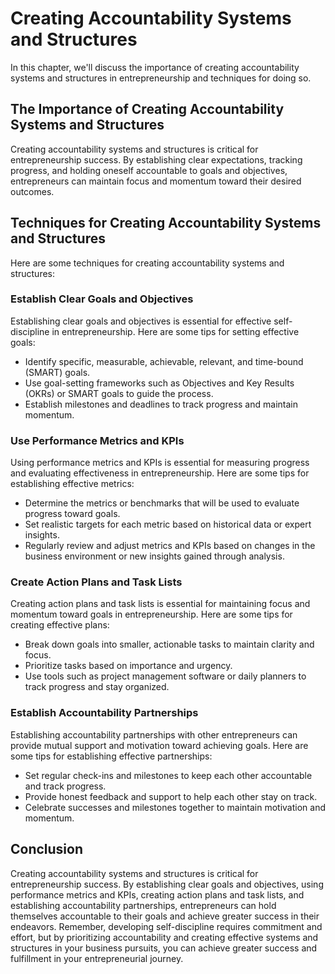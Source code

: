 # Creating Accountability Systems and Structures

In this chapter, we'll discuss the importance of creating accountability systems and structures in entrepreneurship and techniques for doing so.

The Importance of Creating Accountability Systems and Structures
----------------------------------------------------------------

Creating accountability systems and structures is critical for entrepreneurship success. By establishing clear expectations, tracking progress, and holding oneself accountable to goals and objectives, entrepreneurs can maintain focus and momentum toward their desired outcomes.

Techniques for Creating Accountability Systems and Structures
-------------------------------------------------------------

Here are some techniques for creating accountability systems and structures:

### Establish Clear Goals and Objectives

Establishing clear goals and objectives is essential for effective self-discipline in entrepreneurship. Here are some tips for setting effective goals:

* Identify specific, measurable, achievable, relevant, and time-bound (SMART) goals.
* Use goal-setting frameworks such as Objectives and Key Results (OKRs) or SMART goals to guide the process.
* Establish milestones and deadlines to track progress and maintain momentum.

### Use Performance Metrics and KPIs

Using performance metrics and KPIs is essential for measuring progress and evaluating effectiveness in entrepreneurship. Here are some tips for establishing effective metrics:

* Determine the metrics or benchmarks that will be used to evaluate progress toward goals.
* Set realistic targets for each metric based on historical data or expert insights.
* Regularly review and adjust metrics and KPIs based on changes in the business environment or new insights gained through analysis.

### Create Action Plans and Task Lists

Creating action plans and task lists is essential for maintaining focus and momentum toward goals in entrepreneurship. Here are some tips for creating effective plans:

* Break down goals into smaller, actionable tasks to maintain clarity and focus.
* Prioritize tasks based on importance and urgency.
* Use tools such as project management software or daily planners to track progress and stay organized.

### Establish Accountability Partnerships

Establishing accountability partnerships with other entrepreneurs can provide mutual support and motivation toward achieving goals. Here are some tips for establishing effective partnerships:

* Set regular check-ins and milestones to keep each other accountable and track progress.
* Provide honest feedback and support to help each other stay on track.
* Celebrate successes and milestones together to maintain motivation and momentum.

Conclusion
----------

Creating accountability systems and structures is critical for entrepreneurship success. By establishing clear goals and objectives, using performance metrics and KPIs, creating action plans and task lists, and establishing accountability partnerships, entrepreneurs can hold themselves accountable to their goals and achieve greater success in their endeavors. Remember, developing self-discipline requires commitment and effort, but by prioritizing accountability and creating effective systems and structures in your business pursuits, you can achieve greater success and fulfillment in your entrepreneurial journey.
